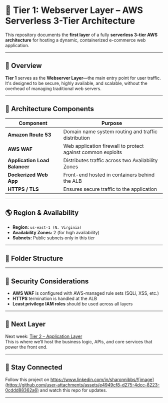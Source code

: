 # 🧱 Tier 1: Webserver Layer – AWS Serverless 3-Tier Architecture

This repository documents the **first layer** of a fully **serverless 3-tier AWS architecture** for hosting a dynamic, containerized e-commerce web application.

---

## 📌 Overview

**Tier 1** serves as the **Webserver Layer**—the main entry point for user traffic. It's designed to be secure, highly available, and scalable, without the overhead of managing traditional web servers.

---

## 🧭 Architecture Components

| Component                      | Purpose                                                    |
|-------------------------------|------------------------------------------------------------|
| **Amazon Route 53**           | Domain name system routing and traffic distribution        |
| **AWS WAF**                   | Web application firewall to protect against common exploits |
| **Application Load Balancer** | Distributes traffic across two Availability Zones          |
| **Dockerized Web App**        | Front-end hosted in containers behind the ALB              |
| **HTTPS / TLS**               | Ensures secure traffic to the application                  |

---

## 🌎 Region & Availability

- **Region:** `us-east-1 (N. Virginia)`
- **Availability Zones:** 2 (for high availability)
- **Subnets:** Public subnets only in this tier

---

## 📂 Folder Structure


---

## 🔐 Security Considerations

- **AWS WAF** is configured with AWS-managed rule sets (SQLi, XSS, etc.)
- **HTTPS** termination is handled at the ALB
- **Least privilege IAM roles** should be used across all layers

---

## 🚧 Next Layer

Next week: [Tier 2 – Application Layer](../Tier2-Application-Layer/README.md)  
This is where we’ll host the business logic, APIs, and core services that power the front end.

---

## 📣 Stay Connected

Follow this project on https://www.linkedin.com/in/sharonnibbs/![image](https://github.com/user-attachments/assets/e4949cf8-d275-4dcc-8223-0cddd88362a6)
and watch this repo for updates.  

---



